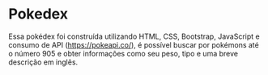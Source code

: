 # Pokedex
Essa pokédex foi construída utilizando HTML, CSS, Bootstrap, JavaScript e consumo de API (https://pokeapi.co/), é possível buscar por pokémons até o número 905 e obter informações como seu peso, tipo e uma breve descrição em inglês.